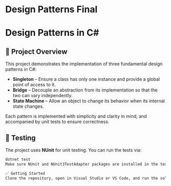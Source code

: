 # Design Patterns Final

# Design Patterns in C#

## 📌 Project Overview

This project demonstrates the implementation of three fundamental design patterns in C#:

- **Singleton** – Ensure a class has only one instance and provide a global point of access to it.
- **Bridge** – Decouple an abstraction from its implementation so that the two can vary independently.
- **State Machine** – Allow an object to change its behavior when its internal state changes.

Each pattern is implemented with simplicity and clarity in mind, and accompanied by unit tests to ensure correctness.



## 🧪 Testing

The project uses **NUnit** for unit testing. You can run the tests via:

```bash
dotnet test
Make sure NUnit and NUnit3TestAdapter packages are installed in the test project.

✅ Getting Started
Clone the repository, open in Visual Studio or VS Code, and run the solution. Each folder is standalone and showcases the core of the respective design pattern.
